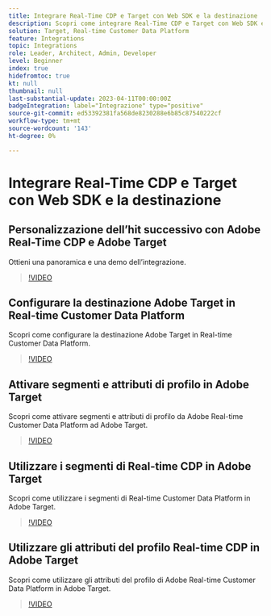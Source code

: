 ```yaml
---
title: Integrare Real-Time CDP e Target con Web SDK e la destinazione
description: Scopri come integrare Real-Time CDP e Target con Web SDK e la destinazione di Target.
solution: Target, Real-time Customer Data Platform
feature: Integrations
topic: Integrations
role: Leader, Architect, Admin, Developer
level: Beginner
index: true
hidefromtoc: true
kt: null
thumbnail: null
last-substantial-update: 2023-04-11T00:00:00Z
badgeIntegration: label="Integrazione" type="positive"
source-git-commit: ed53392381fa568de8230288e6b85c87540222cf
workflow-type: tm+mt
source-wordcount: '143'
ht-degree: 0%

---
```



# Integrare Real-Time CDP e Target con Web SDK e la destinazione

## Personalizzazione dell’hit successivo con Adobe Real-Time CDP e Adobe Target

Ottieni una panoramica e una demo dell’integrazione.

>[!VIDEO](https://video.tv.adobe.com/v/340091?quality=12&learn=on)


## Configurare la destinazione Adobe Target in Real-time Customer Data Platform

Scopri come configurare la destinazione Adobe Target in Real-time Customer Data Platform.

>[!VIDEO](https://video.tv.adobe.com/v/3418799/?learn=on)

## Attivare segmenti e attributi di profilo in Adobe Target

Scopri come attivare segmenti e attributi di profilo da Adobe Real-time Customer Data Platform ad Adobe Target.

>[!VIDEO](https://video.tv.adobe.com/v/3419036/?learn=on)

## Utilizzare i segmenti di Real-time CDP in Adobe Target

Scopri come utilizzare i segmenti di Real-time Customer Data Platform in Adobe Target.

>[!VIDEO](https://video.tv.adobe.com/v/3419149/?learn=on)

## Utilizzare gli attributi del profilo Real-time CDP in Adobe Target

Scopri come utilizzare gli attributi del profilo di Adobe Real-time Customer Data Platform in Adobe Target.

>[!VIDEO](https://video.tv.adobe.com/v/3419318/?learn=on)

